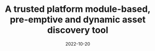 ---
title: "A trusted platform module-based, pre-emptive and dynamic asset discovery tool"
collection: publications
permalink: /publication/diaz2022trusted
date: 2022-10-20
venue: 'Journal of Information Security and Applications'
paperurl: '/files/pdf/diaz2022trusted.pdf'
link: 'https://doi.org/10.1016/j.jisa.2022.103350'
citation: 'Antonio Jesus Diaz-Honrubia, Alberto Blázquez Herranz, Lucía Prieto Santamaría, Ernestina Menasalvas Ruiz, Alejandro Rodríguez-González, Gustavo Gonzalez-Granadillo, Rodrigo Diaz, Emmanouil Panaousis, Christos Xenakis (2022). 
	&quot;A trusted platform module-based, pre-emptive and dynamic asset discovery tool.&quot; 
	<i>Journal of Information Security and Applications (JISA)</i>, 71, 103350.
	<span style="color:#2979ab;">(JCR 2021: 4.96, CiteScore 2021: 7.6)</span>'
---